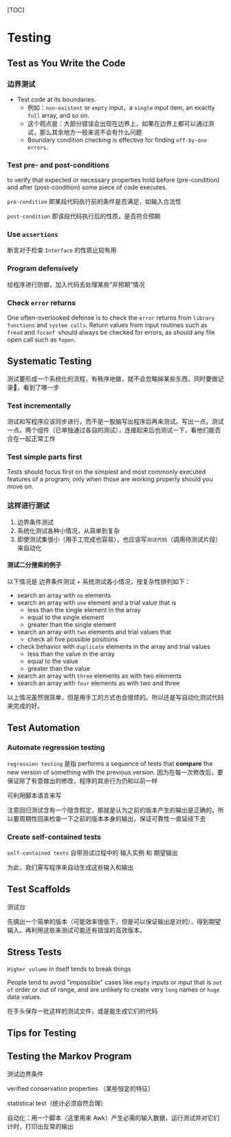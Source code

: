 [TOC]

# Testing

## Test as You Write the Code

### 边界测试

* Test code at its boundaries.
  * 例如：`non-existent` or `empty` input，a `single` input item, an exactly `full` array, and so on.
  * 这个观点是：大部分错误会出现在边界上，如果在边界上都可以通过测试，那么其余地方一般来说不会有什么问题
  * Boundary condition checking is effective for finding `off-by-one errors`.


### Test pre- and post-conditions

to verify that expected or necessary properties hold before (pre-condition) and after (post-condition) some piece of code executes.

`pre-condition` 即某段代码执行前的条件是否满足，如输入合法性

`post-condition` 即该段代码执行后的性质，是否符合预期

### Use `assertions`

断言对于检查 `Interface` 的性质比较有用

### Program defensively

给程序进行防御，加入代码去处理某些“非预期”情况

### Check `error` returns

One often-overlooked defense is to check the `error` returns from `library functions` and `system calls`. Return values from input routines such as `fread` and `fscanf `should always be checked for errors, as should any file open call such as `fopen`.

## Systematic Testing

测试要形成一个系统化的流程，有秩序地做，就不会忽略掉某些东西，同时要做记录📝，看到了哪一步

### Test incrementally

测试和写程序应该同步进行，而不是一股脑写出程序后再来测试。写出一点，测试一点。两个组件（已单独通过各自的测试），连接起来后也测试一下，看他们能否合在一起正常工作

### Test simple parts first

Tests should focus first on the simplest and most commonly executed features of a program; only when those are working properly should you move on.

### 这样进行测试

1. 边界条件测试
2. 系统化测试各种小情况，从简单到复杂
3. 即使测试集很小（用手工完成也容易），也应该写`测试代码`（调用待测试片段）来自动化


#### 测试二分搜索的例子

以下情况是 边界条件测试 + 系统测试各小情况，按复杂性排列如下：

* search an array with `no` elements 
* search an array with `one` element and a trial value that is 
  * less than the single element in the array 
  * equal to the single element 
  * greater than the single element 
* search an array with `two` elements and trial values that
  * check all five possible positions 
* check behavior with `duplicate` elements in the array and trial values
  * less than the value in the array 
  * equal to the value 
  * greater than the value 
* search an array with `three` elements as with two elements 
* search an array with `four` elements as with two and three


以上情况虽然很简单，但是用手工的方式也会很烦的。所以还是写自动化测试代码来完成的好。

## Test Automation

### Automate regression testing

`regression testing` 是指 performs a sequence of tests that **compare** the new version of something with the previous version. 因为在每一次修改后，要保证除了有意做出的修改，程序的其余行为仍和以前一样

可利用脚本语言来写

注意回归测试含有一个隐含假定，那就是认为之前的版本产生的输出是正确的。所以要周期性回来检查一下之前的版本本身的输出，保证可靠性一直延续下去

### Create self-contained tests

`self-contained tests` 自带测试过程中的 输入实例 和 期望输出

为此，我们需写程序来自动生成这些输入和输出

## Test Scaffolds

测试台

先搞出一个简单的版本（可能效率很低下，但是可以保证输出是对的），得到期望输入。再利用这些来测试可能还有错误的高效版本。

## Stress Tests

`Higher volume` in itself tends to break things

People tend to avoid "impossible" cases like `empty` inputs or input that is `out of` order or out of range, and are unlikely to create very `long` names or `huge` data values.

在手头保存一批这样的测试文件，或是能生成它们的代码

## Tips for Testing



## Testing the Markov Program

测试边界条件

verified conservation properties （某些恒定的特征）

statistical test（统计必须自然合理）

自动化：用一个脚本（这里用来 Awk）产生必需的输入数据，运行测试并对它们计时，打印出反常的输出



